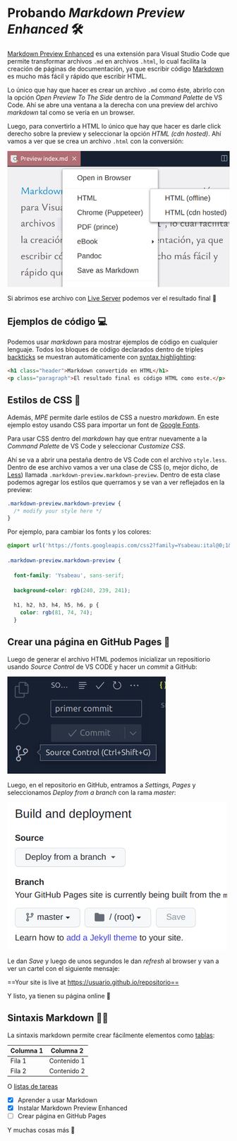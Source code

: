

# Probando _Markdown Preview Enhanced_ 🛠️

[Markdown Preview Enhanced](https://shd101wyy.github.io/markdown-preview-enhanced/#/) es una extensión para Visual Studio Code que permite transformar archivos `.md` en archivos `.html`, lo cual facilita la creación de páginas de documentación, ya que escribir código [Markdown](https://www.markdownguide.org/getting-started/) es mucho más fácil y rápido que escribir HTML.

Lo único que hay que hacer es crear un archivo `.md` como éste, abrirlo con la opción _Open Preview To The Side_ dentro de la _Command Palette_ de VS Code. Ahí se abre una ventana a la derecha con una preview del archivo _markdown_ tal como se vería en un browser.

Luego, para convertirlo a HTML lo único que hay que hacer es darle click derecho sobre la preview y seleccionar la opción _HTML (cdn hosted)_. Ahí vamos a ver que se crea un archivo `.html` con la conversión:

![preview](./assets/markdown-preview.png)

Si abrimos ese archivo con [Live Server](https://ritwickdey.github.io/vscode-live-server/) podemos ver el resultado final 🎉️

## Ejemplos de código 💻️

Podemos usar _markdown_ para mostrar ejemplos de código en cualquier lenguaje. Todos los bloques de código declarados dentro de triples [backticks](https://wumbo.net/symbols/backtick/) se muestran automáticamente con [syntax highlighting](https://www.markdownguide.org/extended-syntax/#syntax-highlighting):

```html
<h1 class="header">Markdown convertido en HTML</h1>
<p class="paragraph">El resultado final es código HTML como este.</p>
```

## Estilos de CSS 💅️

Además, _MPE_ permite darle estilos de CSS a nuestro _markdown_. En este ejemplo estoy usando CSS para importar un font de [Google Fonts](https://fonts.google.com/).

Para usar CSS dentro del _markdown_ hay que entrar nuevamente a la _Command Palette_ de VS Code y seleccionar _Customize CSS_.

Ahí se va a abrir una pestaña dentro de VS Code con el archivo `style.less`. Dentro de ese archivo vamos a ver una clase de CSS (o, mejor dicho, de [Less](https://lesscss.org/)) llamada `.markdown-preview.markdown-preview`. Dentro de esta clase podemos agregar los estilos que querramos y se van a ver reflejados en la preview:

```css
.markdown-preview.markdown-preview {
  /* modify your style here */
}
```

Por ejemplo, para cambiar los fonts y los colores:

```css
@import url('https://fonts.googleapis.com/css2?family=Ysabeau:ital@0;1&display=swap');

.markdown-preview.markdown-preview {
  
  font-family: 'Ysabeau', sans-serif;

  background-color: rgb(240, 239, 241);
  
  h1, h2, h3, h4, h5, h6, p {
    color: rgb(81, 74, 74);
  }
```

## Crear una página en GitHub Pages 📝️ 

Luego de generar el archivo HTML podemos inicializar un repositiorio usando _Source Control_ de VS CODE y hacer un _commit_ a GitHub:

![commit](./assets/primer-commit.png)

Luego, en el repositorio en GitHub, entramos a _Settings, Pages_ y seleccionamos _Deploy from a branch_ con la rama _master_:

![github pages](./assets/github-pages.png)

Le dan _Save_ y luego de unos segundos le dan _refresh_ al browser y van a ver un cartel con el siguiente mensaje:

==Your site is live at https://usuario.github.io/repositorio==

Y listo, ya tienen su página online 🥳️

## Sintaxis Markdown 👨‍💻️

La sintaxis markdown permite crear fácilmente elementos como [tablas](https://www.markdownguide.org/extended-syntax/#tables):

| Columna 1   | Columna 2    |
| ----------- | -----------  |
| Fila 1      | Contenido 1  |
| Fila 2      | Contenido 2  |

O [listas de tareas](https://www.markdownguide.org/extended-syntax/#task-lists)

- [x] Aprender a usar Markdown
- [x] Instalar Markdown Preview Enhanced
- [ ] Crear página en GitHub Pages

Y muchas cosas más 🙂️



